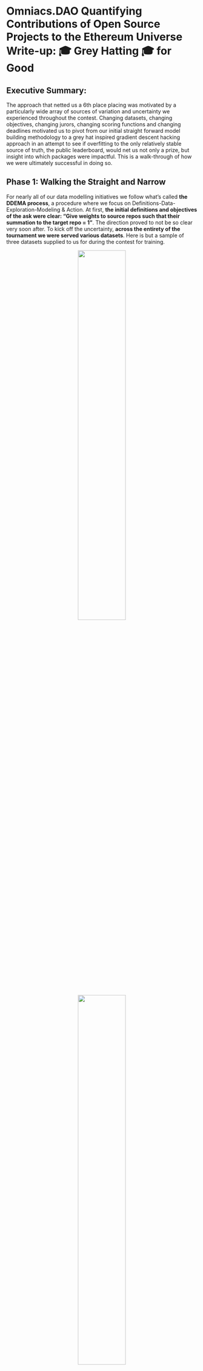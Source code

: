 # Omniacs.DAO Quantifying Contributions of Open Source Projects to the Ethereum Universe Write-up: 🎓 Grey Hatting 🎓 for Good 

## Executive Summary:

The approach that netted us a 6th place placing was motivated by a particularly wide array of sources of variation and uncertainty we experienced throughout the contest. Changing datasets, changing objectives, changing jurors, changing scoring functions and changing deadlines motivated us to pivot from our initial straight forward model building methodology to a grey hat inspired gradient descent hacking approach in an attempt to see if overfitting to the only relatively stable source of truth, the public leaderboard, would net us not only a prize, but insight into which packages were impactful. This is a walk-through of how we were ultimately successful in doing so.

## Phase 1: Walking the Straight and Narrow

For nearly all of our data modelling initiatives we follow what’s called __the DDEMA process__, a procedure where we focus on Definitions-Data-Exploration-Modeling & Action. At first, __the initial definitions and objectives of the ask were clear: “Give weights to source repos such that their summation to the target repo = 1”__. The direction proved to not be so clear very soon after. To kick off the uncertainty, __across the entirety of the tournament we were served various datasets__. Here is but a sample of three datasets supplied to us for during the contest for training. 

<p align="center" width="100%"><img src="images/im2.png" alt="" style="width: 50%; max-width: 600px;"></p>
<p align="center" width="100%"><img src="images/im3.png" alt="" style="width: 50%; max-width: 600px;"></p>
<p align="center" width="25%"><img src="images/im4.png" alt="" style="width: 25%; max-width: 150px;"></p>

Of these datasets, the most relevant spreadsheets were found to be:
<p align="center" width="100%"><img src="images/im5.png" alt="" style="width: 75%; max-width: 600px;"></p>

The juror data delineated for constructing the weights.
<p align="center" width="100%"><img src="images/im6.png" alt="" style="width: 75%; max-width: 600px;"></p>

The enhanced repo data with stats on popularity and contributors.
<p align="center" width="100%"><img src="images/im7.png" alt="" style="width: 75%; max-width: 600px;"></p>

And the sample submission file which had sample weights structured in a format for easy scoring by Pond.__ This was just enough data for us to begin and so we did!__ The first step, before any modeling was to submit a few sample submissions to create a few thresholds we could benchmark our future models against. We submitted a few __common weighting schemes to see how they fared__.  These included:
- All 0s
- All 1s
- Equal proportional weights
- The sample weights (😏 - hey you never know!)
- 3 Random Dirichlet constructed weightings

<p align="center" width="100%"><img src="images/im8.png" alt="" style="width: 75%; max-width: 600px;"></p>
<p align="center" width="100%"><img src="images/im9.png" alt="" style="width: 75%; max-width: 600px;"></p>

With these baseline score totals in tow, __we diligently began our modelling efforts…and got nowhere!__ We tried:
- fitting a Bradley-Terry model (disigned specifically for pairwise comparisions)
- calculating Elo scores from the number of wins and the multiplier (provides a natural ranking for competitotirs in a fixed competition)
- calculating linear combinations of wins and the multiplier as scores (gives the modeller a ton of flexibility in configuring the scores)
- fitting random forest models based on repo statistics (standard ML approach with given covariates and a target)
- using ChatGPT to score repos and then create pairwise comparisons (experimental approach attempting to leverage AI to score on its own)
- a Deep Neural Network trained on Graph Features (experimental approach using network derived features)
- fit a LightGBM on score derived features (standard ML approach with a known, reliable algorithm that performs well on tabular data)
    
__None of these approaches netted us anywhere near a winning score.__ It was only much, much later did we realize the fundamental short coming of our implementation of these approaches.


## Phase 2: Bending the Rules
In the middle of our modeling endeavor, __there was an announcement of updated training data to be released on September 15th__. It was at this point that we decided to shift our focus away from the traditional modeling approach towards one that utilized all of the submissions we had amassed through the prior weeks of modeling. __We were no longer interested in trying to refit each of our prior modeling approaches on the new dataset__, irrespective of how similar the new data may or may not be to the prior set. __This was the start of our grey hat thinking__ since, by this time, we’d had over 60 model submissions stored in a spreadsheet.

<p align="center" width="100%"><img src="images/im10.gif" alt="" style="width: 100%; max-width: 600px;"></p>

From analyzing the spreadsheet, __we immediately derived a few useful insights__. These included:
- realizing that the weights did not have sum to one and, instead, scores could be used
- some repos were already predetermined to have 0 weight
- __giving a 0 weight to a non-0 weighted package caused large, detrimental swings to the loss score__
- __giving a large weight to a very influential package could substantially improve the loss__
- giving a large weight to a non-influential package would moderately damage the loss score

 A __univariate regression analysis on the individual repos was then performed__ by taking the various weights we submitted as the independent variable and the resulting scores as the dependent y. __It was obvious that this wasn’t a proper representation__ because of the multivariate nature of the loss function’s value space, __but it did give us a solid baseline to initialize our search__ because influential packages had strong negative slopes (the higher the weight the lower the loss) while lower performing packages had steep upward sloping lines (suggesting the higher the weight the higher the loss) and baseline performing repos has straight lines (suggesting no real influence on the score beyond being near the average).

<p align="center" width="100%"><img src="images/im11.gif" alt="" style="width: 100%; max-width: 600px;"></p>

It was at this point, __we then went a step further to create a “Package Weight Score Simulator” in an attempt to check our work__ by converting weights back into pairwise comparisons and there wise spit back a Loss estimate.  __The formalization provided gaurdrails for us to quickly iterate, test and experiment with weights quickly.__

<p align="center" width="100%"><img src="images/im12.png" alt="" style="width: 100%; max-width: 600px;"></p>

One member had __the bright idea to run a grid search for weights that minimized the score of our simulator__ and performed it using some parallelized python code. This resulted in our __first reasonable score and breakthrough, one that came with a top 10 spot__.

<p align="center" width="100%"><img src="images/im13.png" alt="" style="width: 50%; max-width: 600px;"></p>

With our new method and a top 10 score, __we then committed to the idea of leaderboard hacking as a way to extract the most reliable weights we could then use to recalibrate our simulator and potentially refit our previous models__. We then began to design our grid search.  __From our experience with the leaderboard thus far__, we knew that __we’d need to start with a linear sweep (using values 0 – 9)__ as weights to get a general feel for how the leaderboard scores would look and __then move on to an exponential refinement (using values 1, 2, 4, 8, 16, 32, 64, etc.)__ to analyze the non-linearity of the effects of singular packages on the scoring function. Unfortunately, __we were up against a constraint, CryptoPond’s 3 submission per day rule.__  AFter some poking around, __we stumbled upon an exploit for which we wrote a script that essentially stacked 20 submissions calls in a single API call__ and shot them through simultaneously versus trying to submit them one by one. Turns out the API’s system counter wasn’t fully synced with the evaluator and, as a result, __we were able to test a ton of submissions all in the same call.__  To “more effectively perform discovery”, we employed a few extra Pond accounts 😏 and utilized them to execute the grid search.  __This process was going smoothly and netted us a top 3 placing within a day.__


<p align="center" width="100%"><img src="images/im14.png" alt="" style="width: 75%; max-width: 600px;"></p>

__One of the biggest insights from this search was that the multiplier from the training set was creating final weights for some packages that were orders of magnitude larger than others and none of our traditional methods accounted for this and thus failed spectacularly.__  Our current technique was testing for these edge cases and was handsomely rewarding us with lower and lower loss values. As this point, we contemplated sitting in 3rd place for a while knowing we could further optimize, but we agreed to one last submission. 😅  And __it was that submission that had us accidentally jumped to the top of the leaderboard with a HUGE lead.__

<p align="center" width="100%"><img src="images/im15.png" alt="" style="width: 75%; max-width: 600px;"></p>

While we were at the top, we felt that we might as well brag about it…

<p align="center" width="100%"><img src="images/im16.png" alt="" style="width: 75%; max-width: 600px;"></p>

__How did we know our position on the leaderboard wouldn’t last forever?__ 🤔 First, because we know __by nature of overfitting to the leaderboard, we were more subject to the variability introduced by changes in the data__.  If new data were to be introduced that happened to NOT be similar to the previous set of data, there was a good chance that our model would lose its place. Secondly, we knew our position wouldn’t last because the contest organizers did just what everyone feared … __they introduced more data at the last minute__.  🤦‍♂️

<p align="center" width="100%"><img src="images/im17.png" alt="" style="width: 50%; max-width: 600px;"></p>

With the update, __the leaderboard update did indeed change the scores and rank ordering of the top participants, but not by a huge amount__.  This gave us even more confidence __that our overfitting approach was working__. Why?  In simplest terms, because __on the backend the contest organizers knew there was inherent variability in the way jurors were making the pairwise selections and were actively trying to reduce variability__. We were unaware of the exact mechanisms, but we knew they existed and the contest organizers were actively attempting to reign in the inherent inconsistencies between jurors and improve consistency even within individual jurors.  __This meant that the “new, unforeseen, private” data was, in small ways, starting to converge to something consistent__ and if we continued seeking to minimize public leaderboard loss, we’d eventually minimize the private leaderboard loss as well. The update to the leaderboard helped confirm this.

<p align="center" width="100%"><img src="images/im18.png" alt="" style="width: 75%; max-width: 600px;"></p>

Newly embolden, and channeling our inner 🤖 😂 😎 Dr. Victor Von Doom 😎 😂 🤖, we alluded to our plan on Twitter.

<p align="center" width="100%"><img src="images/im19.png" alt="" style="width: 75%; max-width: 600px;"></p>

And just like it says, “Pride comes before a fall”, __we left our scripts running too long__ and the leaderboard went from this…

<p align="center" width="100%"><img src="images/im20.png" alt="" style="width: 75%; max-width: 600px;"></p>

…to this…

<p align="center" width="100%"><img src="images/im21.png" alt="" style="width: 75%; max-width: 600px;"></p>

__We had accidentally blown up the leaderboard with all of our submissions!__  Turns out the “exponential refinement” routine was starting to produce high scores on nearly every one of our submissions.  We had a backend procedure that allowed us to aggregate the results into one submission that we would then post officially on our account, unfortunately we let the automated scripts run too long and __the dummy accounts were getting scored at the top spots__.  Considering we'd participated in 3 contests thus far, had a strong appreciation for the opportunity and happened to have forged what we consider friendships within the DeepFunding community, __we couldn't just leave the leaderboard a mess__. As we said in the Telegram, “It's one thing to operate neatly in the shadows and then surprise everyone with a cool retrospective, but it is completely different when we vandalize your public leaderboard and it clearly looks botted.” 

<p align="center" width="100%"><img src="images/im22.png" alt="" style="width: 50%; max-width: 600px;"></p>

Once we realized we blew up the leaderboard in the manner we did, we confessed and immediately worked with Bill @ Pond to fix the leaderboard.

<p align="center" width="100%"><img src="images/im23.png" alt="" style="width: 50%; max-width: 600px;"></p>

After confessing, we posted our final submission under the main account, and vowed to forever be on the straight and narrow 🙏.

<p align="center" width="100%"><img src="images/im24.png" alt="" style="width: 50%; max-width: 600px;"></p>


## Phase 3: The Final Results
After disclosing our approach, there were some questions as to why someone would purposefully overfit a model to the leaderboard. The most comprehensive answer actually came by us on Telegram here…

<p align="center" width="100%"><img src="images/im25.png" alt="" style="width: 50%; max-width: 600px;"></p>


… but another reason was because as a team, __we’ve had experience with overfit models actually performing well on out-of-sample and out-of-time hold out sets__. Overfitting is a problem in the sense that you can not reliably know how your model will perform in the future, but it does not mean the model is inherently flawed. __If the new data being exposed to the model has the same “variance-covariance structure” as the previous data, it is highly likely the model will actually perform well__. In every instance where we overfit a model, we knew that the underlying data was actively being cleaned to reduce variability and therefore was converging in some form. How did that play out here? __Our top 2 bots with the lowest loss__ at the end of our endeavor…

<p align="center" width="100%"><img src="images/im26.png" alt="" style="width: 75%; max-width: 600px;"></p>

Actually, __ultimately won the contest__…

<p align="center" width="100%"><img src="images/im27.png" alt="" style="width: 75%; max-width: 600px;"></p>

It wasn’t until the Pond team, rightfully, removed them from the leaderboard, did the leaderboard have a legitimate winner.  What happened to the official Omniacs.DAO account? We first made an appeal for randomness to take over….

<p align="center" width="100%"><img src="images/im28.png" alt="" style="width: 75%; max-width: 600px;"></p>

The “Provisional” Leaderboard was released and we placed 30th …

<p align="center" width="100%"><img src="images/im29.png" alt="" style="width: 75%; max-width: 600px;"></p>

__…but randomness and juror variance came through for us in the end. Our efforts were rewarded with a 6th place win where our model will allocate .0458 of the funds and qualify us for a $458 payout for this leaderboard placing.__

<p align="center" width="100%"><img src="images/im30.png" alt="" style="width: 75%; max-width: 600px;"></p>

In typical Omniac fashion, we jokingly celebrated our placing with a cheeky post on Twitter…

<p align="center" width="100%"><img src="images/im31.png" alt="" style="width: 75%; max-width: 600px;"></p>


## Addendums, Insights, Take Aways and Extensions

As a little bit of an addendum, __we’ll talk about our experience with the supplemental prediction market__ setup by [seer.pm](https://app.seer.pm/). Seemingly out the blue, the prediction market was announced to the Telegram …

<p align="center" width="100%"><img src="images/im32.png" alt="" style="width: 50%; max-width: 600px;"></p>

The announcement also included __a list of participants who were given partial grants to stake and trade based on their predictions__. 

<p align="center" width="100%"><img src="images/im33.png" alt="" style="width: 75%; max-width: 600px;"></p>

After reading the documentation on the [mathematical underpinnings](https://ethresear.ch/t/deep-funding-a-prediction-market-for-open-source-dependencies/23101), the [participation guide](https://docs.google.com/document/d/1N4XVq_hC98j6oV2kaXiDY8YV43JnBlcyz4QhEuA7DXQ/edit?usp=drivesdk), 
the [market](https://app.seer.pm/markets/10/what-will-be-the-juror-weight-computed-through-huber-loss-minimization-in-the-lo-2?outcome=argotorg%2Fsolidity)  and the [app itself](https://app.seer.pm/) … we were even more confused 😅. After a few days, there were a few important implementations by the lead engineering Clement that made us a bit more comfortable trying.

<p align="center" width="100%"><img src="images/im34.png" alt="" style="width: 50%; max-width: 600px;"></p>

In the __spirit of cooperation, and to partially make up for our past sins__ 😅, we tested out the platform, typed up our experience, and shared a set of videos in the Telegram that were later summarized on Twitter here: https://x.com/OmniacsDAO/status/1973434479856267271

<p align="center" width="100%"><img src="images/im35.png" alt="" style="width: 75%; max-width: 600px;"></p>

Once we made our first “trade”, we weren’t exactly certain as to what had happened, but after rereading everything __we recognized that “trading” in this sense meant purchasing tokens of repositories that had current weights that were below our model’s anticipated weights.__ 

<p align="center" width="100%"><img src="images/im36.png" alt="" style="width: 50%; max-width: 600px;"></p>

This is where we recognized our first disconnect, __after making our first trade, we no longer cared about what our weights necessarily were, we only cared about how much weight the packages we had lots of tokens for would resolve to__. The higher their weights, the more money we would make 😅. As other data scientists particpate, the weights would move up and down, generating market inefficiencies, and therefore, trading opportunities.  __There were a few times__, after we released our video, that some of __the other data scientists__ interacting with the market __accidentally bid up some of the packages beyond what was reasonable__. 

<p align="center" width="100%"><img src="images/im37.png" alt="" style="width: 100%; max-width: 600px;"></p>

__Unfortunately UI shortcomings and time contraints prevented us from attmpting to take advantage of these in efficiencies__. In one such moment, __the “argotorg/act” repo briefly went to a weight of .075.  Considering we had 12682.04 tokens, it would have been really nice had we been able to sell on the spot for ~$950__, considering we were certain it would not recieve such a large portion at resolution.  At the time of this writing, the “argotorg/act” repo is set to resolve at a weight of 0.00072661. Unfortunately, the user interface didn’t display liquidity nor allowed for the easy divesting of singular positioned.  We later found out a way to do so, but didn’t want to completely botch our position experimenting with the seer implemented trading strategies. Having said that, just this small experience of tracking the package weights over time made it __apparently obvious that interacting with the prediction market for these weights was fundamentally different than trying to build a model to more accurately predict the weights__.  The objectives of a participant in a prediction market are to make money and the weights you walk into the market with are just your initial baseline to start your trading position. __Diligent tracking of the prices, an early, fast, and reliable execution backend, as well as a prudent risk management strategy are the prerequisite to successfully stepping out of a prediction market in the money__. We, admittingly, had only one of these, speed and a bit of luck. Speed because we were early in participating and therefore got “good” prices on all of the packages we purchased, and luck because the final resolved weights were heavily in favor of some of the tokens we purchased. 

<p align="center" width="100%"><img src="images/im38.png" alt="" style="width: 100%; max-width: 600px;"></p>

## Conclusion

<p align="center" width="100%"><img src="images/im39.png" alt="" style="width: 50%; max-width: 600px;"></p>

In the end, __this was an awesome experience that expanded our understanding of Ethereum infrastructure, public goods funding, and even a tad about prediction markets__.  __We’d love to do some research into the use of AI to replicate human judgement__. The process would emulate a RLHF procedure where we’d have the jurors complete a survey on what they think makes for a good infrastructure package, have them perform a few sample comparisons, and then convert these juror preferences into a “juror specific” prompt that can be used to make other comparisons.  We’d then create the feedback loop where AI selected comparisons would be made using the juror prompt and show these comparisons to the juror who would then rate the quality of the selections. That feedback would then be used to update the prompt, repeating the process as we track inter-rater reliability metrics for convergence between the AI and the juror.  Given the write-ups and successful methodologies of the other participants, this approach will likely yield valuable, scalable and accurate results. We look forward to working with all other public goods enthusiasts as we push the mission of an open world onward.

 

  

  
 
